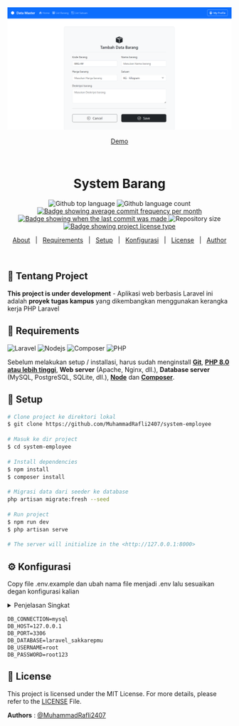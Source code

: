 <div align="center" id="top"> 
  <img src="https://raw.githubusercontent.com/MuhammadRafli2407/uts-miniproject/main/screenshot/tambah-barang.png" width="900" alt="System Employee" />

  <a href="#">Demo</a>

&#xa0;

  <!-- <a href="https://systememployeemain.netlify.app">Demo</a> -->
</div>

<h1 align="center">System Barang</h1>

<p align="center">
  <img alt="Github top language" src="https://img.shields.io/github/languages/top/MuhammadRafli2407/system-employee?">

  <img alt="Github language count" src="https://img.shields.io/github/languages/count/MuhammadRafli2407/system-employee?">

<!-- commit frequency -->
  <a href="https://github.com/MuhammadRafli2407/system-employee/commits/main" target="_blank">
    <img src="https://img.shields.io/github/commit-activity/m/MuhammadRafli2407/system-employee?" alt="Badge showing average commit frequency per month"/>
  </a>

  <!-- last commit -->
  <a href="https://github.com/MuhammadRafli2407/system-employee/commits/main" target="_blank">
    <img src="https://img.shields.io/github/last-commit/MuhammadRafli2407/system-employee?" alt="Badge showing when the last commit was made"/>
  </a>

  <img alt="Repository size" src="https://img.shields.io/github/repo-size/MuhammadRafli2407/system-employee?">

  <a href="https://github.com/MuhammadRafli2407/system-employee/blob/master/LICENSE.md" target="_blank">
    <img alt="Badge showing project license type" src="https://img.shields.io/github/license/MuhammadRafli2407/system-employee?color=f85149">

  </a>

  <!-- <img alt="Github issues" src="https://img.shields.io/github/issues/MuhammadRafli2407/system-employee?color=56BEB8" /> -->

  <!-- <img alt="Github forks" src="https://img.shields.io/github/forks/MuhammadRafli2407/system-employee?color=56BEB8" /> -->

  <!-- <img alt="Github stars" src="https://img.shields.io/github/stars/MuhammadRafli2407/system-employee?color=56BEB8" /> -->
</p>

<!-- Status -->

<!-- <h4 align="center">
	🚧  System Employee Main 🚀 Under construction...  🚧
</h4>

<hr> -->

<p align="center">
  <a href="#dart-about">About</a> &#xa0; | &#xa0; 
  <!-- <a href="#sparkles-features">Features</a> &#xa0; | &#xa0; -->
  <!-- <a href="#rocket-technologies">Technologies</a> &#xa0; | &#xa0; -->
  <a href="#file_folder-requirements">Requirements</a> &#xa0; | &#xa0; 
  <a href="#book-setup">Setup</a> &#xa0; | &#xa0;
  <a href="#gear-konfigurasi">Konfigurasi</a> &#xa0; | &#xa0;
  <a href="#memo-license">License</a> &#xa0; | &#xa0;
  <a href="https://github.com/MuhammadRafli2407" target="_blank">Author</a>
</p>

<br>

## :dart: Tentang Project

**This project is under development** - Aplikasi web berbasis Laravel ini adalah **proyek tugas kampus** yang dikembangkan menggunakan kerangka kerja PHP Laravel 

<!-- ## :sparkles: Features

:heavy_check_mark: Feature 1;\
:heavy_check_mark: Feature 2;\
:heavy_check_mark: Feature 3; -->
<!--
## :rocket: Technologies

The following tools were used in this project:

-   [Xampp](https://expo.io/)
-   [Node.js](https://nodejs.org/en/)
-   [Composer](https://pt-br.reactjs.org/)
-   [PHP](https://reactnative.dev/) -->

## :file_folder: Requirements

![Laravel](https://img.shields.io/badge/laravel-%23FF2D20.svg?&style=for-the-badge&logo=laravel&logoColor=white)
![Nodejs](https://img.shields.io/badge/node.js-%23339933.svg?&style=for-the-badge&logo=node.js&logoColor=white)
![Composer](https://img.shields.io/badge/composer-%23885630.svg?&style=for-the-badge&logo=composer&logoColor=white)
![PHP](https://img.shields.io/badge/php-%23777BB4.svg?&style=for-the-badge&logo=php&logoColor=white)

Sebelum melakukan setup / installasi, harus sudah menginstall **[Git](https://git-scm.com)**,  **[PHP 8.0 atau lebih tinggi](https://www.php.net/downloads.php)**, **Web server** (Apache, Nginx, dll.), **Database server** (MySQL, PostgreSQL, SQLite, dll.), **[Node](https://nodejs.org/en/)** dan **[Composer](https://getcomposer.org)**.

## :book: Setup

```bash
# Clone project ke direktori lokal 
$ git clone https://github.com/MuhammadRafli2407/system-employee

# Masuk ke dir project
$ cd system-employee

# Install dependencies
$ npm install
$ composer install

# Migrasi data dari seeder ke database
php artisan migrate:fresh --seed

# Run project
$ npm run dev
$ php artisan serve

# The server will initialize in the <http://127.0.0.1:8000>
```

## :gear: Konfigurasi

Copy file .env.example dan ubah nama file menjadi .env lalu sesuaikan degan konfigurasi kalian
<details>
<summary>
 Penjelasan Singkat
</summary>

####

| Usernane | Contoh     | Penjelasan                |
| :-------- | :------- | :------------------------- |
| ` APP_KEY ` | ` base64:Mx6z7+GzDxxrQhnXGeMrjcKmYhIIlHI0q8pKwAyYycI= ` | untuk melakukan enkripsi dan dekripsi data. Ini berfungsi saat Laravel menggunakan fitur enkripsi dan dekripsi, serta dalam proses enkripsi dan dekripsi cookie.  |
| ` APP_URL `| ` http://localhost ` | untuk menentukan URL dasar dari aplikasi Laravel. Ini akan digunakan oleh beberapa fitur Laravel seperti routing |
| ` DB_DATABASE `| `laravel_sakkarepmu` | untuk menentukan nama **database** yang akan digunakan oleh aplikasi|
| ` DB_USERNAME `| ` root ` | untuk menentukan **nama** atau **username** database yang akan digunakan oleh aplikasi default **root**|
| ` DB_PASSWORD `| ` root123 ` | untuk menentukan nama **password** yang akan digunakan oleh aplikasi, Anda harus mengganti **password** dengan password yang sesuai dengan konfigurasi database Anda|
</details>

```env
DB_CONNECTION=mysql
DB_HOST=127.0.0.1
DB_PORT=3306
DB_DATABASE=laravel_sakkarepmu
DB_USERNAME=root
DB_PASSWORD=root123
```

## :memo: License

This project is licensed under the MIT License. For more details, please refer to the [LICENSE](LICENSE.md) File.

**Authors** : [@MuhammadRafli2407](https://www.github.com/MuhammadRafli2407)

<!-- Made with :heart: by <a href="https://github.com/MuhammadRafli2407" target="_blank">{{YOUR_NAME}}</a>

&#xa0; -->
<!-- 
## :label: Authors

-   [@MuhammadRafli2407](https://www.github.com/MuhammadRafli2407) -->
